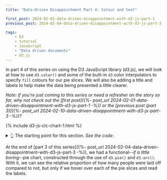 ```yaml
---
title: "Data-Driven Disappointment Part 4: Colour and text"

first_post: 2024-02-01-data-driven-disappointment-with-d3-js-part-1
previous_post: 2024-02-04-data-driven-disappointment-with-d3-js-part-3

tags:
    - D3
    - tutorial
    - JavaScript
    - "Data driven documents"
    - d3.js
---
```


In part 4 of this series on using the D3 JavaScript library (d3.js), we will look at how to use `d3.color()` and some of the built-in `d3` color interpolators to specify `fill` colours for our pie slices. We will also be adding a title and labels to help make the data being presented a little clearer.

_Note: if you're just coming to this series or need a refresher on the story so far, why not check out the [first post]({%- post_url 2024-02-01-data-driven-disappointment-with-d3-js-part-1 -%}) or the [previous post (part 3)]({%- post_url 2024-02-10-data-driven-disappointment-with-d3-js-part-3 -%})?_

{% include d3-js-clc-chart-1.html %}

<details><summary>👆 The starting point for this section. <em>See the code</em>:</summary>
<div markdown="1">
```html
{% include d3-js-clc-chart-1.html %}
```
</div>
</details>

At the end of [part 3 of this series]({%- post_url 2024-02-04-data-driven-disappointment-with-d3-js-part-3 -%}), we had a functional--_if a little boring_--pie chart, constructed through the use of `d3.pie()` and `d3.arc()`. With it, we can see the relative proportion of how many people were laid off compared to not, but only if we hover over each of the pie slices and read the labels.